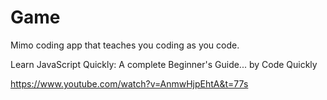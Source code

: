 # Game
Mimo coding app that teaches you coding as you code.

Learn JavaScript Quickly: A complete Beginner's Guide... by Code Quickly

https://www.youtube.com/watch?v=AnmwHjpEhtA&t=77s
